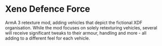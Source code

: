# Xeno Defence Force
ArmA 3 retexture mod, adding vehicles that depict the fictional XDF organisation. While the mod focuses on solely retexturing vehicles, several will receive significant tweaks to their armour, handling and more - all adding to a different feel for each vehicle.
